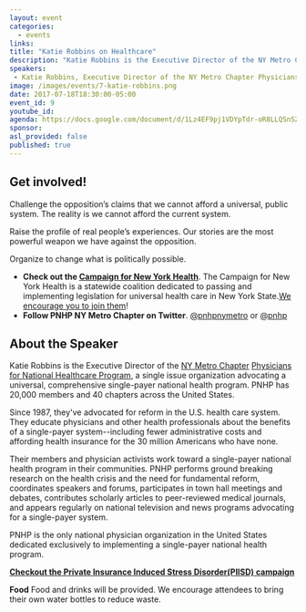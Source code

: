 ```yaml
---
layout: event
categories:
  - events
links:
title: "Katie Robbins on Healthcare"
description: "Katie Robbins is the Executive Director of the NY Metro Chapter Physicians for National Healthcare Program, a single issue organization advocating a universal, comprehensive single-payer national health program. PNHP has 20,000 members and 40 chapters across the United States."
speakers:
 - Katie Robbins, Executive Director of the NY Metro Chapter Physicians for National Healthcare Program
image: /images/events/7-katie-robbins.png
date: 2017-07-18T18:30:00-05:00
event_id: 9
youtube_id:
agenda: https://docs.google.com/document/d/1Lz4EF9pj1VDYpTdr-oR8LLQSnSZ2lD95wEvTTHpNJBE/edit
sponsor:
asl_provided: false
published: true
---
```


## Get involved!

Challenge the opposition’s claims that we cannot afford a universal, public system. The reality is we cannot afford the current system.

Raise the profile of real people’s experiences. Our stories are the most powerful weapon we have against the opposition.

Organize to change what is politically possible.

* **Check out the [Campaign for New York Health](www.nyhcampaign.org)**. The Campaign for New York Health is a statewide coalition dedicated to passing and implementing legislation for universal health care in New York State.[We encourage you to join them](http://www.nyhcampaign.org/endorse)!
* **Follow PNHP NY Metro Chapter on Twitter**. [@pnhpnymetro](https://twitter.com/pnhpnymetro) or [@pnhp](https://twitter.com/pnhp)

## About the Speaker

Katie Robbins is the Executive Director of the [NY Metro Chapter](http://pnhpnymetro.org) [Physicians for National Healthcare Program](http://pnhp.org), a single issue organization advocating a universal, comprehensive single-payer national health program. PNHP has 20,000 members and 40 chapters across the United States.

Since 1987, they've advocated for reform in the U.S. health care system. They educate physicians and other health professionals about the benefits of a single-payer system--including fewer administrative costs and affording health insurance for the 30 million Americans who have none.

Their members and physician activists work toward a single-payer national health program in their communities. PNHP performs ground breaking research on the health crisis and the need for fundamental reform, coordinates speakers and forums, participates in town hall meetings and debates, contributes scholarly articles to peer-reviewed medical journals, and appears regularly on national television and news programs advocating for a single-payer system.

PNHP is the only national physician organization in the United States dedicated exclusively to implementing a single-payer national health program.

**[Checkout the Private Insurance Induced Stress Disorder(PIISD) campaign](http://www.nyhcampaign.org/piisd)**

**Food** Food and drinks will be provided. We encourage attendees to bring their own water bottles to reduce waste.
